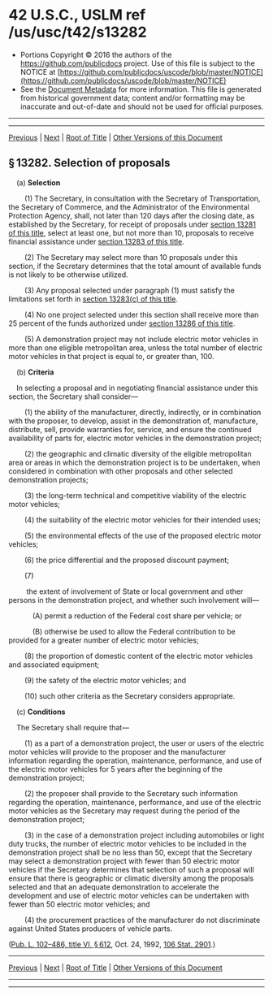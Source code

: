 ---
---

# 42 U.S.C., USLM ref /us/usc/t42/s13282

* Portions Copyright © 2016 the authors of the https://github.com/publicdocs project.
  Use of this file is subject to the NOTICE at [https://github.com/publicdocs/uscode/blob/master/NOTICE](https://github.com/publicdocs/uscode/blob/master/NOTICE)
* See the [Document Metadata](././../../../../../..//README.md) for more information.
  This file is generated from historical government data; content and/or formatting may be inaccurate and out-of-date and should not be used for official purposes.

----------
----------

[Previous](./../../../../../..//us/usc/t42/ch134/schIV/ptA/m__us_usc_t42_s13281.md) | [Next](./../../../../../..//us/usc/t42/ch134/schIV/ptA/m__us_usc_t42_s13283.md) | [Root of Title](./../../../../../../) | [Other Versions of this Document](https://publicdocs.github.io/go/links?ns=uslm&ref=%2Fus%2Fusc%2Ft42%2Fs13282)

## § 13282. Selection of proposals

    (a) __Selection__ 

        (1) The Secretary, in consultation with the Secretary of Transportation, the Secretary of Commerce, and the Administrator of the Environmental Protection Agency, shall, not later than 120 days after the closing date, as established by the Secretary, for receipt of proposals under [section 13281 of this title][/us/usc/t42/s13281], select at least one, but not more than 10, proposals to receive financial assistance under [section 13283 of this title][/us/usc/t42/s13283].

        (2) The Secretary may select more than 10 proposals under this section, if the Secretary determines that the total amount of available funds is not likely to be otherwise utilized.

        (3) Any proposal selected under paragraph (1) must satisfy the limitations set forth in [section 13283(c) of this title][/us/usc/t42/s13283/c].

        (4) No one project selected under this section shall receive more than 25 percent of the funds authorized under [section 13286 of this title][/us/usc/t42/s13286].

        (5) A demonstration project may not include electric motor vehicles in more than one eligible metropolitan area, unless the total number of electric motor vehicles in that project is equal to, or greater than, 100.

    (b) __Criteria__ 

    In selecting a proposal and in negotiating financial assistance under this section, the Secretary shall consider—

        (1) the ability of the manufacturer, directly, indirectly, or in combination with the proposer, to develop, assist in the demonstration of, manufacture, distribute, sell, provide warranties for, service, and ensure the continued availability of parts for, electric motor vehicles in the demonstration project;

        (2) the geographic and climatic diversity of the eligible metropolitan area or areas in which the demonstration project is to be undertaken, when considered in combination with other proposals and other selected demonstration projects;

        (3) the long-term technical and competitive viability of the electric motor vehicles;

        (4) the suitability of the electric motor vehicles for their intended uses;

        (5) the environmental effects of the use of the proposed electric motor vehicles;

        (6) the price differential and the proposed discount payment;

        (7)

         the extent of involvement of State or local government and other persons in the demonstration project, and whether such involvement will—

            (A) permit a reduction of the Federal cost share per vehicle; or

            (B) otherwise be used to allow the Federal contribution to be provided for a greater number of electric motor vehicles;

        (8) the proportion of domestic content of the electric motor vehicles and associated equipment;

        (9) the safety of the electric motor vehicles; and

        (10) such other criteria as the Secretary considers appropriate.

    (c) __Conditions__ 

    The Secretary shall require that—

        (1) as a part of a demonstration project, the user or users of the electric motor vehicles will provide to the proposer and the manufacturer information regarding the operation, maintenance, performance, and use of the electric motor vehicles for 5 years after the beginning of the demonstration project;

        (2) the proposer shall provide to the Secretary such information regarding the operation, maintenance, performance, and use of the electric motor vehicles as the Secretary may request during the period of the demonstration project;

        (3) in the case of a demonstration project including automobiles or light duty trucks, the number of electric motor vehicles to be included in the demonstration project shall be no less than 50, except that the Secretary may select a demonstration project with fewer than 50 electric motor vehicles if the Secretary determines that selection of such a proposal will ensure that there is geographic or climatic diversity among the proposals selected and that an adequate demonstration to accelerate the development and use of electric motor vehicles can be undertaken with fewer than 50 electric motor vehicles; and

        (4) the procurement practices of the manufacturer do not discriminate against United States producers of vehicle parts.

([Pub. L. 102–486, title VI, § 612][/us/pl/102/486/s612], Oct. 24, 1992, [106 Stat. 2901][/us/stat/106/2901].)

----------

[Previous](./../../../../../..//us/usc/t42/ch134/schIV/ptA/m__us_usc_t42_s13281.md) | [Next](./../../../../../..//us/usc/t42/ch134/schIV/ptA/m__us_usc_t42_s13283.md) | [Root of Title](./../../../../../../) | [Other Versions of this Document](https://publicdocs.github.io/go/links?ns=uslm&ref=%2Fus%2Fusc%2Ft42%2Fs13282)

----------
----------

[/us/usc/t42/s13281]: https://publicdocs.github.io/go/links?ns=uslm&ref=%2Fus%2Fusc%2Ft42%2Fs13281
[/us/usc/t42/s13283]: https://publicdocs.github.io/go/links?ns=uslm&ref=%2Fus%2Fusc%2Ft42%2Fs13283
[/us/usc/t42/s13283/c]: https://publicdocs.github.io/go/links?ns=uslm&ref=%2Fus%2Fusc%2Ft42%2Fs13283%2Fc
[/us/usc/t42/s13286]: https://publicdocs.github.io/go/links?ns=uslm&ref=%2Fus%2Fusc%2Ft42%2Fs13286
[/us/pl/102/486/s612]: https://publicdocs.github.io/go/links?ns=uslm&ref=%2Fus%2Fpl%2F102%2F486%2Fs612
[/us/stat/106/2901]: https://publicdocs.github.io/go/links?ns=uslm&ref=%2Fus%2Fstat%2F106%2F2901



